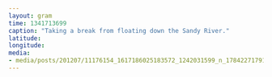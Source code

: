 ```yaml
---
layout: gram
time: 1341713699
caption: "Taking a break from floating down the Sandy River."
latitude: 
longitude: 
media:
- media/posts/201207/11176154_1617186025183572_1242031599_n_17842271791000351.jpg
---
```

